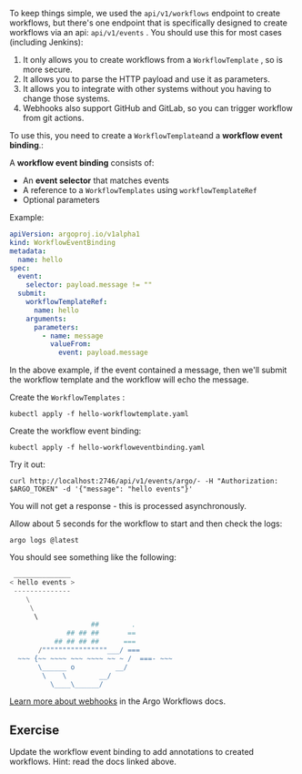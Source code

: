 To keep things simple, we used the `api/v1/workflows` endpoint to create workflows, but there's one endpoint that is specifically designed to create workflows via an api: `api/v1/events` . You should use this for most cases (including Jenkins):

1.  It only allows you to create workflows from a `WorkflowTemplate` , so is more secure.
2.  It allows you to parse the HTTP payload and use it as parameters.
3.  It allows you to integrate with other systems without you having to change those systems.
4.  Webhooks also support GitHub and GitLab, so you can trigger workflow from git actions.

To use this, you need to create a `WorkflowTemplate`and a **workflow event binding**.:

A **workflow event binding** consists of:

-   An **event selector** that matches events
-   A reference to a `WorkflowTemplates` using `workflowTemplateRef`
-   Optional parameters

Example:

```yaml
apiVersion: argoproj.io/v1alpha1
kind: WorkflowEventBinding
metadata:
  name: hello
spec:
  event:
    selector: payload.message != ""
  submit:
    workflowTemplateRef:
      name: hello
    arguments:
      parameters:
        - name: message
          valueFrom:
            event: payload.message
```

In the above example, if the event contained a message, then we'll submit the workflow template and the workflow will echo the message.

Create the `WorkflowTemplates` :

`kubectl apply -f hello-workflowtemplate.yaml`

Create the workflow event binding:

`kubectl apply -f hello-workfloweventbinding.yaml`

Try it out:

`curl http://localhost:2746/api/v1/events/argo/- -H "Authorization: $ARGO_TOKEN" -d '{"message": "hello events"}'`

You will not get a response - this is processed asynchronously.

Allow about 5 seconds for the workflow to start and then check the logs:

`argo logs @latest`

You should see something like the following:

```python
 ______________
< hello events >
 --------------
    \
     \
      \     
                    ##        .            
              ## ## ##       ==            
           ## ## ## ##      ===            
       /""""""""""""""""___/ ===        
  ~~~ {~~ ~~~~ ~~~ ~~~~ ~~ ~ /  ===- ~~~   
       \______ o          __/            
        \    \        __/             
          \____\______/  
```

[Learn more about webhooks](https://argoproj.github.io/argo-workflows/events/) in the Argo Workflows docs.

## Exercise

Update the workflow event binding to add annotations to created workflows. Hint: read the docs linked above.